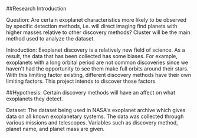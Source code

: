##Research Introduction

Question: Are certain exoplanet characteristics more likely to be observed by specific detection methods, i.e. will direct imaging find planets with higher masses relative to other discovery methods? Cluster will be the main method used to analyze the dataset.

Introduction: Exoplanet discovery is a relatively new field of science. As a result, the data that has been collected has some biases. For example, exoplanets with a long orbital period are not common discoveries since we haven't had the opportunity to see them make full orbits around their stars. With this limiting factor existing, different discovery methods have their own limiting factors. This project intends to discover those factors.

##Hypothesis: Certain discovery methods will have an affect on what exoplanets they detect.

Dataset: The dataset being used in NASA's exoplanet archive which gives data on all known exoplanetary systems. The data was collected through various missions and telescopes. Variables such as discovery method, planet name, and planet mass are given.
